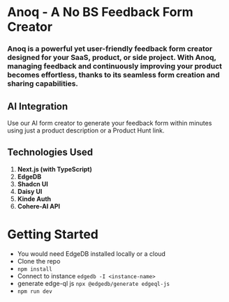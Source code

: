 # Anoq - A No BS Feedback Form Creator

### Anoq is a powerful yet user-friendly feedback form creator designed for your SaaS, product, or side project. With Anoq, managing feedback and continuously improving your product becomes effortless, thanks to its seamless form creation and sharing capabilities.


## AI Integration
Use our AI form creator to generate your feedback form within minutes using just a product description or a Product Hunt link.

## Technologies Used
1. **Next.js (with TypeScript)**
2. **EdgeDB**
3. **Shadcn UI**
4. **Daisy UI**
5. **Kinde Auth**
6. **Cohere-AI API**

# Getting Started 
- You would need EdgeDB installed locally or a cloud
- Clone the repo
- ``` npm install ```
- Connect to instance
  ``` edgedb -I <instance-name> ```
- generate edge-ql js
  ``` npx @edgedb/generate edgeql-js   ```
- ``` npm run dev ```
